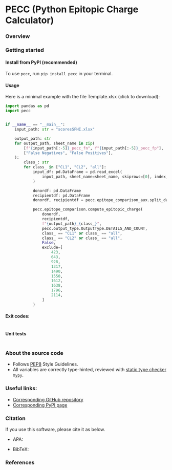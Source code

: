 # PECC (Python Epitopic Charge Calculator)

### Overview



### Getting started
#### Install from PyPI (recommended)
To use `pecc`, run `pip install pecc` in your terminal.


#### Usage
Here is a minimal example with the file Template.xlsx (click to download):
```py
import pandas as pd
import pecc


if __name__ == "__main__":
    input_path: str = "scoresSFHI.xlsx"

    output_path: str
    for output_path, sheet_name in zip(
        [f"{input_path[:-5]}_pecc_fn", f"{input_path[:-5]}_pecc_fp"],
        ["False Negatives", "False Positives"],
    ):
        class_: str
        for class_ in ["CL1", "CL2", "all"]:
            input_df: pd.DataFrame = pd.read_excel(
                input_path, sheet_name=sheet_name, skiprows=[0], index_col="Index"
            )

            donordf: pd.DataFrame
            recipientdf: pd.DataFrame
            donordf, recipientdf = pecc.epitope_comparison_aux.split_dataframe(input_df)

            pecc.epitope_comparison.compute_epitopic_charge(
                donordf,
                recipientdf,
                f"{output_path}_{class_}",
                pecc.output_type.OutputType.DETAILS_AND_COUNT,
                class_ == "CL1" or class_ == "all",
                class_ == "CL2" or class_ == "all",
                False,
                exclude=[
                    423,
                    643,
                    928,
                    1317,
                    1490,
                    1550,
                    1612,
                    1638,
                    1796,
                    2114,
                ]
            )
```

#### Exit codes:
```
```


#### Unit tests
```
```



### About the source code
- Follows [PEP8](https://peps.python.org/pep-0008/) Style Guidelines.
- All variables are correctly type-hinted, reviewed with [static type checker](https://mypy.readthedocs.io/en/stable/)
`mypy`.



### Useful links:
- [Corresponding GitHub repository](https://github.com/MICS-Lab/pecc)
- [Corresponding PyPI page]()



### Citation
If you use this software, please cite it as below.

- APA:



- BibTeX:



### References
